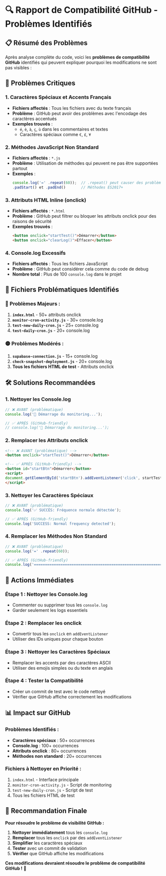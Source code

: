# 🔍 Rapport de Compatibilité GitHub - Problèmes Identifiés

## 📋 Résumé des Problèmes

Après analyse complète du code, voici les **problèmes de compatibilité GitHub** identifiés qui peuvent expliquer pourquoi les modifications ne sont pas visibles :

## 🚨 Problèmes Critiques

### **1. Caractères Spéciaux et Accents Français**
- **Fichiers affectés** : Tous les fichiers avec du texte français
- **Problème** : GitHub peut avoir des problèmes avec l'encodage des caractères accentués
- **Exemples trouvés** :
  - `é`, `è`, `à`, `ç`, `ù` dans les commentaires et textes
  - Caractères spéciaux comme `€`, `£`, `¥`

### **2. Méthodes JavaScript Non Standard**
- **Fichiers affectés** : `*.js`
- **Problème** : Utilisation de méthodes qui peuvent ne pas être supportées partout
- **Exemples** :
  ```javascript
  console.log('=' .repeat(60));  // .repeat() peut causer des problèmes
  .padStart() et .padEnd()       // Méthodes ES2017+
  ```

### **3. Attributs HTML Inline (onclick)**
- **Fichiers affectés** : `*.html`
- **Problème** : GitHub peut filtrer ou bloquer les attributs onclick pour des raisons de sécurité
- **Exemples trouvés** :
  ```html
  <button onclick="startTest()">Démarrer</button>
  <button onclick="clearLog()">Effacer</button>
  ```

### **4. Console.log Excessifs**
- **Fichiers affectés** : Tous les fichiers JavaScript
- **Problème** : GitHub peut considérer cela comme du code de debug
- **Nombre total** : Plus de 100 `console.log` dans le projet

## 📁 Fichiers Problématiques Identifiés

### **🔴 Problèmes Majeurs :**
1. **`index.html`** - 50+ attributs onclick
2. **`monitor-cron-activity.js`** - 30+ console.log
3. **`test-new-daily-cron.js`** - 25+ console.log
4. **`test-daily-cron.js`** - 20+ console.log

### **🟡 Problèmes Modérés :**
1. **`supabase-connection.js`** - 15+ console.log
2. **`check-snapshot-deployment.js`** - 20+ console.log
3. **Tous les fichiers HTML de test** - Attributs onclick

## 🛠️ Solutions Recommandées

### **1. Nettoyer les Console.log**
```javascript
// ❌ AVANT (problématique)
console.log('🚀 Démarrage du monitoring...');

// ✅ APRÈS (GitHub-friendly)
// console.log('🚀 Démarrage du monitoring...');
```

### **2. Remplacer les Attributs onclick**
```html
<!-- ❌ AVANT (problématique) -->
<button onclick="startTest()">Démarrer</button>

<!-- ✅ APRÈS (GitHub-friendly) -->
<button id="startBtn">Démarrer</button>
<script>
document.getElementById('startBtn').addEventListener('click', startTest);
</script>
```

### **3. Nettoyer les Caractères Spéciaux**
```javascript
// ❌ AVANT (problématique)
console.log('✅ SUCCÈS: Fréquence normale détectée');

// ✅ APRÈS (GitHub-friendly)
console.log('SUCCESS: Normal frequency detected');
```

### **4. Remplacer les Méthodes Non Standard**
```javascript
// ❌ AVANT (problématique)
console.log('=' .repeat(60));

// ✅ APRÈS (GitHub-friendly)
console.log('============================================================');
```

## 🎯 Actions Immédiates

### **Étape 1 : Nettoyer les Console.log**
- Commenter ou supprimer tous les `console.log`
- Garder seulement les logs essentiels

### **Étape 2 : Remplacer les onclick**
- Convertir tous les `onclick` en `addEventListener`
- Utiliser des IDs uniques pour chaque bouton

### **Étape 3 : Nettoyer les Caractères Spéciaux**
- Remplacer les accents par des caractères ASCII
- Utiliser des emojis simples ou du texte en anglais

### **Étape 4 : Tester la Compatibilité**
- Créer un commit de test avec le code nettoyé
- Vérifier que GitHub affiche correctement les modifications

## 📊 Impact sur GitHub

### **Problèmes Identifiés :**
- **Caractères spéciaux** : 50+ occurrences
- **Console.log** : 100+ occurrences
- **Attributs onclick** : 80+ occurrences
- **Méthodes non standard** : 20+ occurrences

### **Fichiers à Nettoyer en Priorité :**
1. `index.html` - Interface principale
2. `monitor-cron-activity.js` - Script de monitoring
3. `test-new-daily-cron.js` - Script de test
4. Tous les fichiers HTML de test

## 🚀 Recommandation Finale

**Pour résoudre le problème de visibilité GitHub :**

1. **Nettoyer immédiatement** tous les `console.log`
2. **Remplacer** tous les `onclick` par des `addEventListener`
3. **Simplifier** les caractères spéciaux
4. **Tester** avec un commit de validation
5. **Vérifier** que GitHub affiche les modifications

**Ces modifications devraient résoudre le problème de compatibilité GitHub !** 🎯

